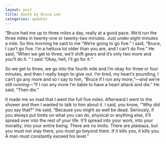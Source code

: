 ```yaml
---
layout: post
title: Quote by Bruce Lee
categories: updates
---
```


“Bruce had me up to three miles a day, really at a good pace. We’d run the three miles in twenty-one or twenty-two minutes. Just under eight minutes a mile. So this morning he said to me “We’re going to go five.” I said, “Bruce, I can’t go five. I’m a helluva lot older than you are, and I can’t do five.” He said, “When we get to three, we’ll shift gears and it’s only two more and you’ll do it. ” I said “Okay, hell, I’ll go for it.”

So we get to three, we go into the fourth mile and I’m okay for three or four minutes, and then I really begin to give out. I’m tired, my heart’s pounding, I can’t go any more and so I say to him, “Bruce if I run any more,”—and we’re still running—“if I run any more I’m liable to have a heart attack and die.” He said, “Then die.”

It made me so mad that I went the full five miles. Afterward I went to the shower and then I wanted to talk to him about it. I said, you know, ‘“Why did you say that?” He said, “Because you might as well be dead. Seriously, if you always put limits on what you can do, physical or anything else, it’ll spread over into the rest of your life. It’ll spread into your work, into your morality, into your entire being. There are no limits. There are plateaus, but you must not stay there, you must go beyond them. If it kills you, it kills you. A man must constantly exceed his level.”
